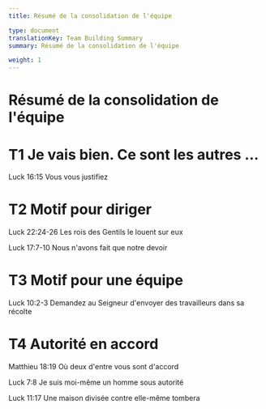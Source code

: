 ```yaml
---
title: Résumé de la consolidation de l'équipe

type: document
translationKey: Team Building Summary
summary: Résumé de la consolidation de l'équipe

weight: 1
---
```

# Résumé de la consolidation de l'équipe

# T1 Je vais bien. Ce sont les autres ...

Luck 16:15 Vous vous justifiez
# T2 Motif pour diriger

Luck 22:24-26 Les rois des Gentils le louent sur eux	

Luck 17:7-10 Nous n'avons fait que notre devoir
# T3 Motif pour une équipe

Luck 10:2-3 Demandez au Seigneur d'envoyer des travailleurs dans sa récolte
# T4 Autorité en accord

Matthieu 18:19 Où deux d'entre vous sont d'accord	

Luck 7:8 Je suis moi-même un homme sous autorité	

Luck 11:17 Une maison divisée contre elle-même tombera